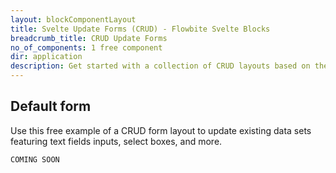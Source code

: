 ```yaml
---
layout: blockComponentLayout
title: Svelte Update Forms (CRUD) - Flowbite Svelte Blocks
breadcrumb_title: CRUD Update Forms
no_of_components: 1 free component
dir: application
description: Get started with a collection of CRUD layouts based on the "update" action featuring form elements like input text fields, date pickers, file upload, and more.
---
```


## Default form

Use this free example of a CRUD form layout to update existing data sets featuring text fields inputs, select boxes, and more.

```svelte example hideOutput
COMING SOON
```

